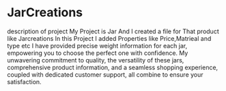 # JarCreations
 description of project
 My Project is Jar 
 And I created a file for That product like Jarcreations
 In this Project I added Properties like Price,Matrieal and type etc
 I have provided precise weight information for each jar, empowering you to choose the perfect one with confidence. My unwavering commitment to quality, the versatility of these jars, 
 comprehensive product information, and a seamless shopping experience, 
 coupled with dedicated customer support, all combine to ensure your satisfaction.